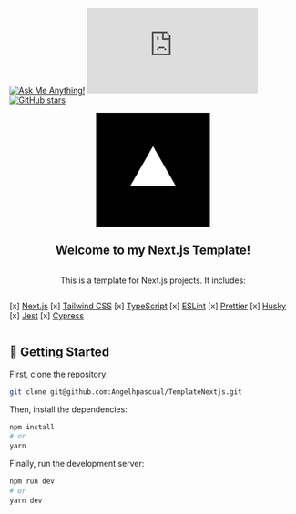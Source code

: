 <div style="display:flex;flex-direction:column;justify-content:center;align-items:center;">

<div style="flex;flex-direction:row;">

[![Ask Me Anything!](https://img.shields.io/badge/Ask%20me-anything-1abc9c.svg)](https://GitHub.com/angelhpascual)
[![GitHub license](https://badgen.net/github/license/Naereen/Strapdown.js)](https://github.com/Naereen/StrapDown.js/blob/master/LICENSE)
[![GitHub stars](https://img.shields.io/github/stars/angelhpascual/TemplateNextjs?style=social&label=Star&maxAge=2592000)](https://gitHub.com/angelhpascual/TemplateNextjs/)

</div>

<img src="https://raw.githubusercontent.com/github/explore/3c66f1237835e0b877190fbea528d0ebece7bccf/topics/vercel/vercel.png" height="200" width="200">

## Welcome to my Next.js Template!

This is a template for Next.js projects. It includes:

[x] [Next.js](https://nextjs.org/)
[x] [Tailwind CSS](https://tailwindcss.com/)
[x] [TypeScript](https://www.typescriptlang.org/)
[x] [ESLint](https://eslint.org/)
[x] [Prettier](https://prettier.io/)
[x] [Husky](https://typicode.github.io/husky/#/)
[x] [Jest](https://jestjs.io/)
[x] [Cypress](https://www.cypress.io/)

</div>

## 🚀 Getting Started

First, clone the repository:

```bash
git clone git@github.com:Angelhpascual/TemplateNextjs.git
```

Then, install the dependencies:

```bash
npm install
# or
yarn
```

Finally, run the development server:

```bash
npm run dev
# or
yarn dev
```
